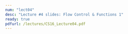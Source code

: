 ```yaml
---
num: "lect04"
desc: "Lecture #4 slides: Flow Control & Functions 1"
ready: true
pdfurl: /lectures/CS16_Lecture04.pdf
---
```


